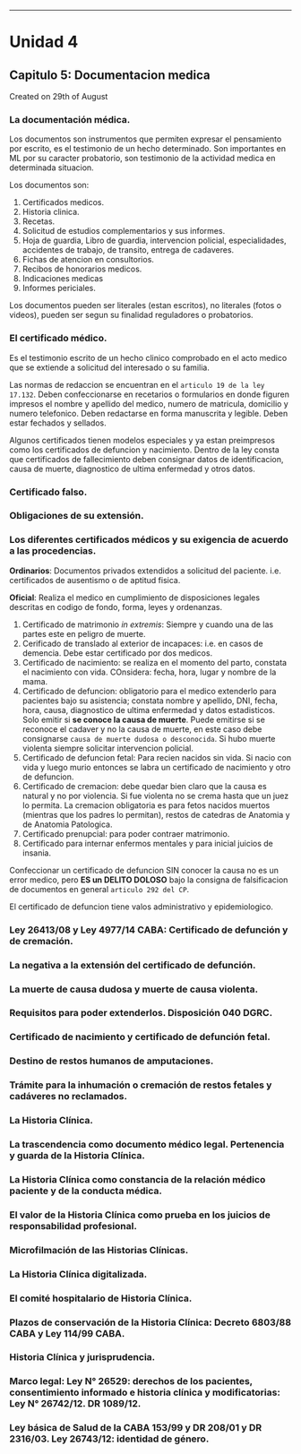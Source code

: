 - - -
# Unidad 4
## Capitulo 5: Documentacion medica
Created on 29th of August

### La documentación médica.

Los documentos son instrumentos que permiten expresar el pensamiento por escrito, es el testimonio de un hecho determinado. Son importantes en ML por su caracter probatorio, son testimonio de la actividad medica en determinada situacion.

Los documentos son:

1. Certificados medicos.
2. Historia clinica.
3. Recetas.
4. Solicitud de estudios complementarios y sus informes.
5. Hoja de guardia, Libro de guardia, intervencion policial, especialidades, accidentes de trabajo, de transito, entrega de cadaveres.
6. Fichas de atencion en consultorios.
7. Recibos de honorarios medicos.
8. Indicaciones medicas
9. Informes periciales.

Los documentos pueden ser literales (estan escritos), no literales (fotos o videos), pueden ser segun su finalidad reguladores o probatorios.

### El certificado médico.

Es el testimonio escrito de un hecho clinico comprobado en el acto medico que se extiende a solicitud del interesado o su familia.

Las normas de redaccion se encuentran en el `articulo 19 de la ley 17.132`. Deben confeccionarse en recetarios o formularios en donde figuren impresos el nombre y apellido del medico, numero de matricula, domicilio y numero telefonico. Deben redactarse en forma manuscrita y legible. Deben estar fechados y sellados.

Algunos certificados tienen modelos especiales y ya estan preimpresos como los certificados de defuncion y nacimiento. Dentro de la ley consta que certificados de fallecimiento deben consignar datos de identificacion, causa de muerte, diagnostico de ultima enfermedad y otros datos.

### Certificado falso.
### Obligaciones de su extensión.

### Los diferentes certificados médicos y su exigencia de acuerdo a las procedencias.

**Ordinarios**: Documentos privados extendidos a solicitud del paciente. i.e. certificados de ausentismo o de aptitud fisica.

**Oficial**: Realiza el medico en cumplimiento de disposiciones legales descritas en codigo de fondo, forma, leyes y ordenanzas.

1. Certificado de matrimonio *in extremis*: Siempre y cuando una de las partes este en peligro de muerte.
2. Cerificado de translado al exterior de incapaces: i.e. en casos de demencia. Debe estar certificado por dos medicos.
3. Certificado de nacimiento: se realiza en el momento del parto, constata el nacimiento con vida. COnsidera: fecha, hora, lugar y nombre de la mama.
4. Certificado de defuncion: obligatorio para el medico extenderlo para pacientes bajo su asistencia; constata nombre y apellido, DNI, fecha, hora, causa, diagnostico de ultima enfermedad y datos estadisticos. Solo emitir si **se conoce la causa de muerte**. Puede emitirse si se reconoce el cadaver y no la causa de muerte, en este caso debe consignarse `causa de muerte dudosa o desconocida`. Si hubo muerte violenta siempre solicitar intervencion policial.
5. Certificado de defuncion fetal: Para recien nacidos sin vida. Si nacio con vida y luego murio entonces se labra un certificado de nacimiento y otro de defuncion.
6. Certificado de cremacion: debe quedar bien claro que la causa es natural y no por violencia. Si fue violenta no se crema hasta que un juez lo permita. La cremacion obligatoria es para fetos nacidos muertos (mientras que los padres lo permitan), restos de catedras de Anatomia y de Anatomia Patologica.
7. Certificado prenupcial: para poder contraer matrimonio.
8. Certificado para internar enfermos mentales y para inicial juicios de insania.

Confeccionar un certificado de defuncion SIN conocer la causa no es un error medico, pero **ES un  DELITO DOLOSO** bajo la consigna de falsificacion de documentos en general `articulo 292 del CP`.

El certificado de defuncion tiene valos administrativo y epidemiologico.

### Ley 26413/08 y Ley 4977/14 CABA: Certificado de defunción y de cremación.
### La negativa a la extensión del certificado de defunción.

### La muerte de causa dudosa y muerte de causa violenta.



### Requisitos para poder extenderlos. Disposición 040 DGRC.


### Certificado de nacimiento y certificado de defunción fetal.
### Destino de restos humanos de amputaciones.
### Trámite para la inhumación o cremación de restos fetales y cadáveres no reclamados.
### La Historia Clínica.
### La trascendencia como documento médico legal. Pertenencia y guarda de la Historia Clínica.
### La Historia Clínica como constancia de la relación médico paciente y de la conducta médica.
### El valor de la Historia Clínica como prueba en los juicios de responsabilidad profesional.
### Microfilmación de las Historias Clínicas.
### La Historia Clínica digitalizada.
### El comité hospitalario de Historia Clínica.
### Plazos de conservación de la Historia Clínica: Decreto 6803/88 CABA y Ley 114/99 CABA.
### Historia Clínica y jurisprudencia.
### Marco legal: Ley N° 26529: derechos de los pacientes, consentimiento informado e historia clínica y modificatorias: Ley N° 26742/12. DR 1089/12.
### Ley básica de Salud de la CABA 153/99 y DR 208/01 y DR 2316/03. Ley 26743/12: identidad de género.
